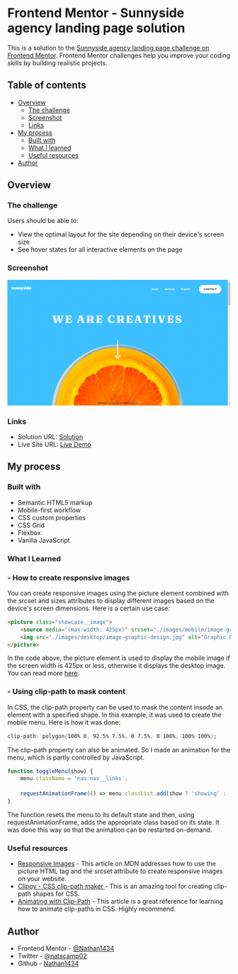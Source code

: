 # Frontend Mentor - Sunnyside agency landing page solution

This is a solution to the [Sunnyside agency landing page challenge on Frontend Mentor](https://www.frontendmentor.io/challenges/sunnyside-agency-landing-page-7yVs3B6ef). Frontend Mentor challenges help you improve your coding skills by building realistic projects.

## Table of contents

-   [Overview](#overview)
    -   [The challenge](#the-challenge)
    -   [Screenshot](#screenshot)
    -   [Links](#links)
-   [My process](#my-process)
    -   [Built with](#built-with)
    -   [What I learned](#what-i-learned)
    -   [Useful resources](#useful-resources)
-   [Author](#author)

## Overview

### The challenge

Users should be able to:

-   View the optimal layout for the site depending on their device's screen size
-   See hover states for all interactive elements on the page

### Screenshot

![](./screenshot.png)

### Links

-   Solution URL: [Solution](https://www.frontendmentor.io/solutions/sunnyside-agency-landing-page-84EKFqfIT)
-   Live Site URL: [Live Demo](https://sunnyside-agency-landing-page-olive.vercel.app/)

## My process

### **Built with**

-   Semantic HTML5 markup
-   Mobile-first workflow
-   CSS custom properties
-   CSS Grid
-   Flexbox
-   Vanilla JavaScript

### **What I Learned**

### - How to create responsive images

You can create responsive images using the picture element combined with the srcset and sizes attributes to display different images based on the device's screen dimensions. Here is a certain use case:

```html
<picture class="showcase__image">
	<source media="(max-width: 425px)" srcset="./images/mobile/image-graphic-design.jpg" />
	<img src="./images/desktop/image-graphic-design.jpg" alt="Graphic Design" />
</picture>
```

In the code above, the picture element is used to display the mobile image if the screen width is 425px or less, otherwise it displays the desktop image. You can read more [here](#useful-resources).

### - Using clip-path to mask content

In CSS, the clip-path property can be used to mask the content insode an element with a specified shape. In this example, it was used to create the mobile menu. Here is how it was done:

```css
clip-path: polygon(100% 0, 92.5% 7.5%, 0 7.5%, 0 100%, 100% 100%);
```

The clip-path property can also be animated. So I made an animation for the menu, which is partly controlled by JavaScript.

```js
function toggleMenu(show) {
	menu.className = 'nav nav__links';

	requestAnimationFrame(() => menu.classList.add(show ? 'showing' : 'hidden'));
}
```

The function resets the menu to its default state and then, using requestAnimationFrame, adds the appropriate class based on its state. It was done this way so that the animation can be restarted on-demand.

### **Useful resources**

-   [Responsive Images](https://developer.mozilla.org/en-US/docs/Learn/HTML/Multimedia_and_embedding/Responsive_images) - This article on MDN addresses how to use the picture HTML tag and the srcset attribute to create responsive images on your website.
-   [Clippy - CSS clip-path maker ](https://bennettfeely.com/clippy/) - This is an amazing tool for creating clip-path shapes for CSS.
-   [Animating with Clip-Path](https://css-tricks.com/animating-with-clip-path/) - This article is a great reference for learning how to animate clip-paths in CSS. Highly recommend.

## Author

-   Frontend Mentor - [@Nathan1434](https://www.frontendmentor.io/profile/yourusername)
-   Twitter - [@natscamp02](https://www.twitter.com/natscamp02)
-   Github - [Nathan1434](https://github.com/Nathan1434?tab=repositories)
